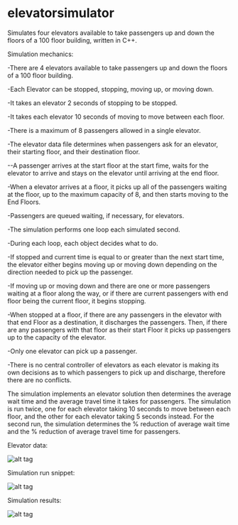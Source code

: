 elevatorsimulator
============

Simulates four elevators available to take passengers up and down the floors of a 100 floor building, written in C++.

Simulation mechanics:

-There are 4 elevators available to take passengers up and down the floors of a 100 floor building.

-Each Elevator can be stopped, stopping, moving up, or moving down.

-It takes an elevator 2 seconds of stopping to be stopped.

-It takes each elevator 10 seconds of moving to move between each floor.

-There is a maximum of 8 passengers allowed in a single elevator.

-The elevator data file determines when passengers ask for an elevator, their starting floor, and their destination floor.

--A passenger arrives at the start floor at the start fime, waits for the elevator to arrive and stays on the elevator until arriving at the end floor.

-When a elevator arrives at a floor, it picks up all of the passengers waiting at the floor, up to the maximum capacity of 8, and then starts moving to the End Floors.

-Passengers are queued waiting, if necessary, for elevators.

-The simulation performs one loop each simulated second.

-During each loop, each object decides what to do.

-If stopped and current time is equal to or greater than the next start time, the elevator either begins moving up or moving down depending on the direction needed to pick up the passenger.

-If moving up or moving down and there are one or more passengers waiting at a floor along the way, or if there are current passengers with end floor being the current floor, it begins stopping.

-When stopped at a floor, if there are any passengers in the elevator with that end Floor as a destination, it discharges the passengers. Then, if there are any passengers with that floor as their start Floor it picks up passengers up to the capacity of the elevator.

-Only one elevator can pick up a passenger.

-There is no central controller of elevators as each elevator is making its own decisions as to which passengers to pick up and discharge, therefore there are no conflicts.

The simulation implements an elevator solution then determines the average wait time and the average travel time it takes for
passengers.  The simulation is run twice, one for each elevator taking 10 seconds to move between each floor, and the other for each elevator taking 5 seconds instead.  For the second run, the simulation determines the % reduction of average wait time and the % reduction of average travel time for passengers.

Elevator data:

![alt tag](https://raw.githubusercontent.com/donnemartin/elevatorsimulator/master/res/elevatordata.png)

Simulation run snippet:

![alt tag](https://raw.githubusercontent.com/donnemartin/elevatorsimulator/master/res/simulation.png)

Simulation results:

![alt tag](https://raw.githubusercontent.com/donnemartin/elevatorsimulator/master/res/results.png)